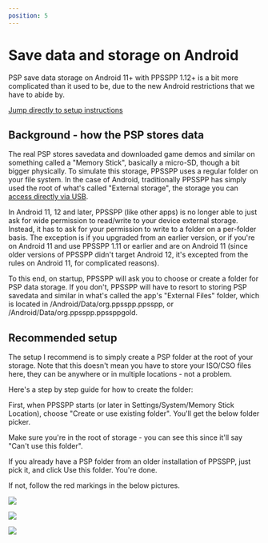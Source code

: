 ```yaml
---
position: 5
---
```

# Save data and storage on Android

PSP save data storage on Android 11+ with PPSSPP 1.12+ is a bit more complicated than it used to be, due to the new Android restrictions that we have to abide by.

[Jump directly to setup instructions](#setup)

## Background - how the PSP stores data

The real PSP stores savedata and downloaded game demos and similar on something called a "Memory Stick", basically a micro-SD, though a bit bigger physically. To simulate this storage, PPSSPP uses a regular folder on your file system. In the case of Android, traditionally PPSSPP has simply used the root of what's called "External storage", the storage you can [access directly via USB](docs/getting-started/installing-games-android).

In Android 11, 12 and later, PPSSPP (like other apps) is no longer able to just ask for wide permission to read/write to your device external storage. Instead, it has to ask for your permission to write to a folder on a per-folder basis. The exception is if you upgraded from an earlier version, or if you're on Android 11 and use PPSSPP 1.11 or earlier and are on Android 11 (since older versions of PPSSPP didn't target Android 12, it's excepted from the rules on Android 11, for complicated reasons).

To this end, on startup, PPSSPP will ask you to choose or create a folder for PSP data storage. If you don't, PPSSPP will have to resort to storing PSP savedata and similar in what's called the app's "External Files" folder, which is located in /Android/Data/org.ppsspp.ppsspp, or /Android/Data/org.ppsspp.ppssppgold.

## <a name="setup"></a>Recommended setup

The setup I recommend is to simply create a PSP folder at the root of your storage. Note that this doesn't mean you have to store your ISO/CSO files here, they can be anywhere or in multiple locations - not a problem.

Here's a step by step guide for how to create the folder:

First, when PPSSPP starts (or later in Settings/System/Memory Stick Location), choose "Create or use existing folder". You'll get the below folder picker.

Make sure you're in the root of storage - you can see this since it'll say "Can't use this folder".

If you already have a PSP folder from an older installation of PPSSPP, just pick it, and click Use this folder. You're done.

If not, follow the red markings in the below pictures.

![](/static/img/guide_folder/step1.png)

![](/static/img/guide_folder/step2.png)

![](/static/img/guide_folder/step3.png)